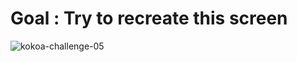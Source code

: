 # Goal : Try to recreate this screen

![kokoa-challenge-05](https://user-images.githubusercontent.com/73802576/133464899-1e80bfb6-2a33-4cda-b248-b93909252342.gif)
